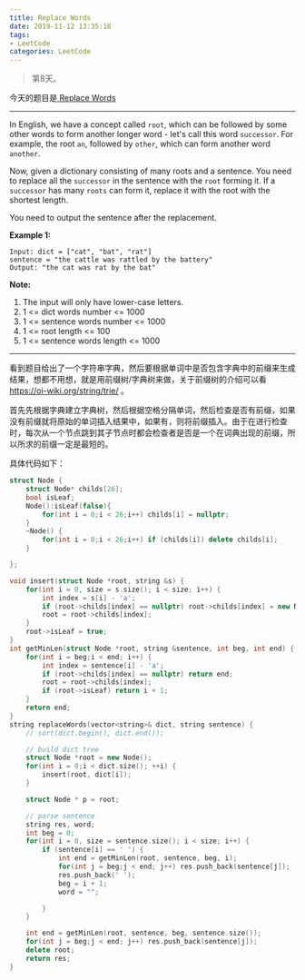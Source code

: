 ```yaml
---
title: Replace Words
date: 2019-11-12 13:35:18
tags:
- LeetCode
categories: LeetCode
---
```


> 第8天。

今天的题目是[ Replace Words ]( https://leetcode.com/problems/replace-words/ )

---

In English, we have a concept called `root`, which can be followed by some other words to form another longer word - let's call this word `successor`. For example, the root `an`, followed by `other`, which can form another word `another`.

Now, given a dictionary consisting of many roots and a sentence. You need to replace all the `successor` in the sentence with the `root` forming it. If a `successor` has many `roots` can form it, replace it with the root with the shortest length.

You need to output the sentence after the replacement.

**Example 1:**

```
Input: dict = ["cat", "bat", "rat"]
sentence = "the cattle was rattled by the battery"
Output: "the cat was rat by the bat"
```

 

**Note:**

1. The input will only have lower-case letters.
2. 1 <= dict words number <= 1000
3. 1 <= sentence words number <= 1000
4. 1 <= root length <= 100
5. 1 <= sentence words length <= 1000

---

看到题目给出了一个字符串字典，然后要根据单词中是否包含字典中的前缀来生成结果，想都不用想，就是用前缀树/字典树来做，关于前缀树的介绍可以看 https://oi-wiki.org/string/trie/ 。

首先先根据字典建立字典树，然后根据空格分隔单词，然后检查是否有前缀，如果没有前缀就将原始的单词插入结果中，如果有，则将前缀插入。由于在进行检查时，每次从一个节点跳到其子节点时都会检查者是否是一个在词典出现的前缀，所以所求的前缀一定是最短的。

具体代码如下：

```c++
struct Node {
    struct Node* childs[26];
    bool isLeaf;
    Node():isLeaf(false){
        for(int i = 0;i < 26;i++) childs[i] = nullptr;
    }
    ~Node() {
        for(int i = 0;i < 26;i++) if (childs[i]) delete childs[i];
    }

};

void insert(struct Node *root, string &s) {
    for(int i = 0, size = s.size(); i < size; i++) {
        int index = s[i] - 'a';
        if (root->childs[index] == nullptr) root->childs[index] = new Node;
        root = root->childs[index];
    }
    root->isLeaf = true;
}
int getMinLen(struct Node *root, string &sentence, int beg, int end) {
    for(int i = beg;i < end; i++) {
        int index = sentence[i] - 'a';
        if (root->childs[index] == nullptr) return end;
        root = root->childs[index];
        if (root->isLeaf) return i + 1;
    }
    return end;
}
string replaceWords(vector<string>& dict, string sentence) {
    // sort(dict.begin(), dict.end());

    // build dict tree
    struct Node *root = new Node();
    for(int i = 0;i < dict.size(); ++i) {
        insert(root, dict[i]);
    }

    struct Node * p = root;

    // parse sentence
    string res, word;
    int beg = 0;
    for(int i = 0, size = sentence.size(); i < size; i++) {
        if (sentence[i] == ' ') {
            int end = getMinLen(root, sentence, beg, i);
            for(int j = beg;j < end; j++) res.push_back(sentence[j]);
            res.push_back(' ');
            beg = i + 1;
            word = "";

        }
    }

    int end = getMinLen(root, sentence, beg, sentence.size());
    for(int j = beg;j < end; j++) res.push_back(sentence[j]);
    delete root;
    return res;
}
```


